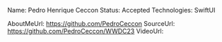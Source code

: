 Name: Pedro Henrique Ceccon
Status: Accepted
Technologies: SwiftUI

AboutMeUrl: https://github.com/PedroCeccon
SourceUrl: https://github.com/PedroCeccon/WWDC23
VideoUrl:

<!---
EXAMPLE
Name: John Appleseed
Status: Submitted <or> Winner <or> Distinguished <or> Rejected
Technologies: SwiftUI, RealityKit, CoreGraphic

AboutMeUrl: https://linkedin.com/in/johnappleseed
SourceUrl: https://github.com/johnappleseed/wwdc2025
VideoUrl: https://youtu.be/ABCDE123456
-->
